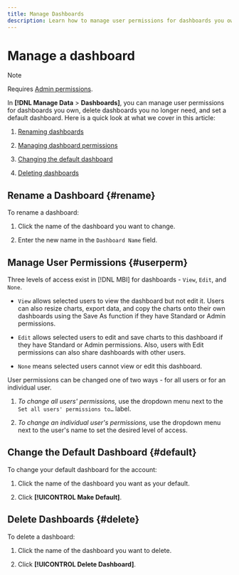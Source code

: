 ```yaml
---
title: Manage Dashboards
description: Learn how to manage user permissions for dashboards you own, delete dashboards you no longer need, and set a default dashboard.
---
```

# Manage a dashboard

>[!NOTE]
>
>Requires [Admin permissions](../../administrator/user-management/user-management.md).

In **[!DNL Manage Data** > **Dashboards]**, you can manage user permissions for dashboards you own, delete dashboards you no longer need, and set a default dashboard. Here is a quick look at what we cover in this article:

1. [Renaming dashboards](#rename)

1. [Managing dashboard permissions](#userperm)

1. [Changing the default dashboard](#default)

1. [Deleting dashboards](#delete)

## Rename a Dashboard {#rename}

To rename a dashboard:

1. Click the name of the dashboard you want to change.

2. Enter the new name in the `Dashboard Name` field.

## Manage User Permissions {#userperm}

Three levels of access exist in [!DNL MBI] for dashboards - `View`, `Edit`, and `None`.

* `View` allows selected users to view the dashboard but not edit it. Users can also resize charts, export data, and copy the charts onto their own dashboards using the Save As function if they have Standard or Admin permissions.

* `Edit` allows selected users to edit and save charts to this dashboard if they have Standard or Admin permissions. Also, users with Edit permissions can also share dashboards with other users.

* `None` means selected users cannot view or edit this dashboard.

User permissions can be changed one of two ways - for all users or for an individual user.

1. *To change all users' permissions,* use the dropdown menu next to the `Set all users' permissions to…` label.

1. *To change an individual user's permissions,* use the dropdown menu next to the user's name to set the desired level of access.

## Change the Default Dashboard {#default}

To change your default dashboard for the account:

1. Click the name of the dashboard you want as your default.

1. Click **[!UICONTROL Make Default]**.

## Delete Dashboards {#delete}

To delete a dashboard:

1. Click the name of the dashboard you want to delete.

1. Click **[!UICONTROL Delete Dashboard]**.
